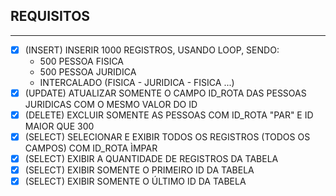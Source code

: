 ## REQUISITOS
___

- [x] (INSERT) INSERIR 1000 REGISTROS, USANDO LOOP, SENDO:
    - 500 PESSOA FISICA
    - 500 PESSOA JURIDICA
    - INTERCALADO (FISICA - JURIDICA - FISICA ...)
- [x] (UPDATE) ATUALIZAR SOMENTE O CAMPO ID_ROTA DAS PESSOAS JURIDICAS COM O MESMO VALOR DO ID
- [x] (DELETE) EXCLUIR SOMENTE AS PESSOAS COM ID_ROTA "PAR" E ID MAIOR QUE 300
- [x] (SELECT) SELECIONAR E EXIBIR TODOS OS REGISTROS (TODOS OS CAMPOS) COM ID_ROTA ÌMPAR
- [x] (SELECT) EXIBIR A QUANTIDADE DE REGISTROS DA TABELA
- [x] (SELECT) EXIBIR SOMENTE O PRIMEIRO ID DA TABELA
- [x] (SELECT) EXIBIR SOMENTE O ÚLTIMO ID DA TABELA